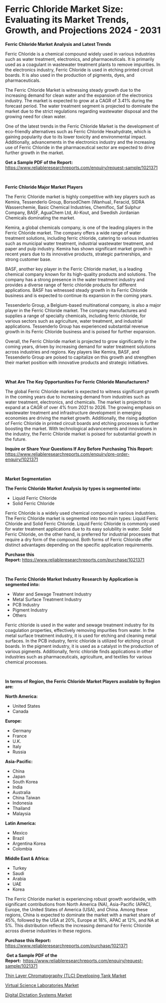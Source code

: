 <p><h1>Ferric Chloride Market Size: Evaluating its Market Trends, Growth, and Projections 2024 - 2031</h1></p><p><strong>Ferric Chloride Market Analysis and Latest Trends</strong></p>
<p><p>Ferric Chloride is a chemical compound widely used in various industries such as water treatment, electronics, and pharmaceuticals. It is primarily used as a coagulant in wastewater treatment plants to remove impurities. In the electronics industry, Ferric Chloride is used in etching printed circuit boards. It is also used in the production of pigments, dyes, and pharmaceuticals.</p><p>The Ferric Chloride Market is witnessing steady growth due to the increasing demand for clean water and the expansion of the electronics industry. The market is expected to grow at a CAGR of 3.41% during the forecast period. The water treatment segment is projected to dominate the market due to the strict regulations regarding wastewater disposal and the growing need for clean water.</p><p>One of the latest trends in the Ferric Chloride Market is the development of eco-friendly alternatives such as Ferric Chloride Hexahydrate, which is gaining popularity due to its lower toxicity and environmental impact. Additionally, advancements in the electronics industry and the increasing use of Ferric Chloride in the pharmaceutical sector are expected to drive further growth in the market.</p></p>
<p><strong>Get a Sample PDF of the Report:&nbsp;</strong> <a href="https://www.reliableresearchreports.com/enquiry/request-sample/1021371">https://www.reliableresearchreports.com/enquiry/request-sample/1021371</a></p>
<p>&nbsp;</p>
<p><strong>Ferric Chloride Major Market Players</strong></p>
<p><p>The Ferric Chloride market is highly competitive with key players such as Kemira, Tessenderlo Group, BorsodChem (Wanhua), Feracid, SIDRA Wasserchemie, Basic Chemical Industries, Chemifloc, Saf Sulphur Company, BASF, AguaChem Ltd, Al-Kout, and Swedish Jordanian Chemicals dominating the market.</p><p>Kemira, a global chemicals company, is one of the leading players in the Ferric Chloride market. The company offers a wide range of water treatment solutions, including ferric chloride, catering to various industries such as municipal water treatment, industrial wastewater treatment, and paper and pulp industry. Kemira has shown significant market growth in recent years due to its innovative products, strategic partnerships, and strong customer base.</p><p>BASF, another key player in the Ferric Chloride market, is a leading chemical company known for its high-quality products and solutions. The company has a strong presence in the water treatment industry and provides a diverse range of ferric chloride products for different applications. BASF has witnessed steady growth in its Ferric Chloride business and is expected to continue its expansion in the coming years.</p><p>Tessenderlo Group, a Belgium-based multinational company, is also a major player in the Ferric Chloride market. The company manufactures and supplies a range of specialty chemicals, including ferric chloride, for various sectors such as agriculture, water treatment, and industrial applications. Tessenderlo Group has experienced substantial revenue growth in its Ferric Chloride business and is poised for further expansion.</p><p>Overall, the Ferric Chloride market is projected to grow significantly in the coming years, driven by increasing demand for water treatment solutions across industries and regions. Key players like Kemira, BASF, and Tessenderlo Group are poised to capitalize on this growth and strengthen their market position with innovative products and strategic initiatives.</p></p>
<p>&nbsp;</p>
<p><strong>What Are The Key Opportunities For Ferric Chloride Manufacturers?</strong></p>
<p><p>The global Ferric Chloride market is expected to witness significant growth in the coming years due to increasing demand from industries such as water treatment, electronics, and chemicals. The market is projected to expand at a CAGR of over 4% from 2021 to 2026. The growing emphasis on wastewater treatment and infrastructure development in emerging economies are driving the market growth. Additionally, the rising adoption of Ferric Chloride in printed circuit boards and etching processes is further boosting the market. With technological advancements and innovations in the industry, the Ferric Chloride market is poised for substantial growth in the future.</p></p>
<p><strong>Inquire or Share Your Questions If Any Before Purchasing This Report:</strong> <a href="https://www.reliableresearchreports.com/enquiry/pre-order-enquiry/1021371">https://www.reliableresearchreports.com/enquiry/pre-order-enquiry/1021371</a></p>
<p>&nbsp;</p>
<p><strong>Market Segmentation</strong></p>
<p><strong>The Ferric Chloride Market Analysis by types is segmented into:</strong></p>
<p><ul><li>Liquid Ferric Chloride</li><li>Solid Ferric Chloride</li></ul></p>
<p><p>Ferric Chloride is a widely used chemical compound in various industries. The Ferric Chloride market is segmented into two main types: Liquid Ferric Chloride and Solid Ferric Chloride. Liquid Ferric Chloride is commonly used for water treatment applications due to its easy solubility in water. Solid Ferric Chloride, on the other hand, is preferred for industrial processes that require a dry form of the compound. Both forms of Ferric Chloride offer distinct advantages depending on the specific application requirements.</p></p>
<p><strong>Purchase this Report:&nbsp;</strong><a href="https://www.reliableresearchreports.com/purchase/1021371">https://www.reliableresearchreports.com/purchase/1021371</a></p>
<p>&nbsp;</p>
<p><strong>The Ferric Chloride Market Industry Research by Application is segmented into:</strong></p>
<p><ul><li>Water and Sewage Treatment Industry</li><li>Metal Surface Treatment Industry</li><li>PCB Industry</li><li>Pigment Industry</li><li>Others</li></ul></p>
<p><p>Ferric chloride is used in the water and sewage treatment industry for its coagulation properties, effectively removing impurities from water. In the metal surface treatment industry, it is used for etching and cleaning metal surfaces. In the PCB industry, ferric chloride is utilized for etching circuit boards. In the pigment industry, it is used as a catalyst in the production of various pigments. Additionally, ferric chloride finds applications in other industries such as pharmaceuticals, agriculture, and textiles for various chemical processes.</p></p>
<p>&nbsp;</p>
<p><strong>In terms of Region, the Ferric Chloride Market Players available by Region are:</strong></p>
<p>
    <p> <strong> North America: </strong>
        <ul>
            <li>United States</li>
            <li>Canada</li>
        </ul>
        </p> 
    <p> <strong> Europe: </strong>
        <ul>
            <li>Germany</li>
            <li>France</li>
            <li>U.K.</li>
            <li>Italy</li>
            <li>Russia</li>
        </ul>
        </p> 
    <p> <strong> Asia-Pacific: </strong>
        <ul>
            <li>China</li>
            <li>Japan</li>
            <li>South Korea</li>
            <li>India</li>
            <li>Australia</li>
            <li>China Taiwan</li>
            <li>Indonesia</li>
            <li>Thailand</li>
            <li>Malaysia</li>
        </ul>
        </p> 
    <p> <strong> Latin America: </strong>
        <ul>
            <li>Mexico</li>
            <li>Brazil</li>
            <li>Argentina Korea</li>
            <li>Colombia</li>
        </ul>
        </p> 
    <p> <strong> Middle East & Africa: </strong>
        <ul>
            <li>Turkey</li>
            <li>Saudi</li>
            <li>Arabia</li>
            <li>UAE</li>
            <li>Korea</li>
        </ul>
    </p>
    </p>
<p><p>The Ferric Chloride market is experiencing robust growth worldwide, with significant contributions from North America (NA), Asia-Pacific (APAC), Europe, the United States of America (USA), and China. Among these regions, China is expected to dominate the market with a market share of 45%, followed by the USA at 20%, Europe at 18%, APAC at 12%, and NA at 5%. This distribution reflects the increasing demand for Ferric Chloride across diverse industries in these regions.</p></p>
<p><strong>Purchase this Report: </strong><a href="https://www.reliableresearchreports.com/purchase/1021371">https://www.reliableresearchreports.com/purchase/1021371</a></p>
<p>&nbsp;<strong>Get a Sample PDF of the Report:&nbsp;&nbsp;</strong><a href="https://www.reliableresearchreports.com/enquiry/request-sample/1021371">https://www.reliableresearchreports.com/enquiry/request-sample/1021371</a></p>
<p><strong></strong></p>
<p><p><a href="https://view.publitas.com/reportprime-1/decoding-the-thin-layer-chromatography-tlc-developing-tank-market-a-deep-dive-into-the-latest-market-trends-market-segmentation-and-competitive-analysis/">Thin Layer Chromatography (TLC) Developing Tank Market</a></p><p><a href="https://view.publitas.com/reportprime-1/virtual-science-laboratories-market-size-growth-and-forecast-from-2023-2030/">Virtual Science Laboratories Market</a></p><p><a href="https://view.publitas.com/reportprime-1/digital-dictation-systems-market-size-global-industry-overview-market-segmentation-and-forecast-2023-to-2030/">Digital Dictation Systems Market</a></p></p>